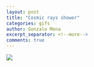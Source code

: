 ```yaml
---
layout: post
title: "Cosmic rays shower"
categories: gifs
author: Gonzalo Mena
excerpt_separator: <!--more-->
comments: true
---
```


![](http://stat.columbia.edu/~gonzalo/gallery/cosmos.gif)
